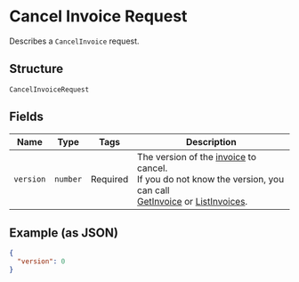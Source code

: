 
# Cancel Invoice Request

Describes a `CancelInvoice` request.

## Structure

`CancelInvoiceRequest`

## Fields

| Name | Type | Tags | Description |
|  --- | --- | --- | --- |
| `version` | `number` | Required | The version of the [invoice](entity:Invoice) to cancel.<br>If you do not know the version, you can call<br>[GetInvoice](api-endpoint:Invoices-GetInvoice) or [ListInvoices](api-endpoint:Invoices-ListInvoices). |

## Example (as JSON)

```json
{
  "version": 0
}
```

